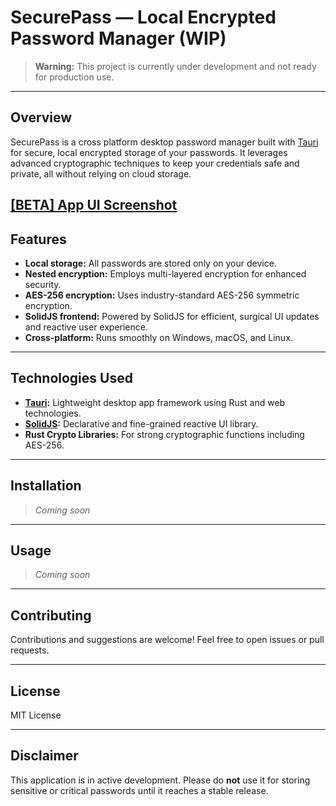 # SecurePass — Local Encrypted Password Manager (WIP)

> **Warning:** This project is currently under development and not ready for production use.

---

## Overview

SecurePass is a cross platform desktop password manager built with [Tauri](https://tauri.app/) for secure, local encrypted storage of your passwords. It leverages advanced cryptographic techniques to keep your credentials safe and private, all without relying on cloud storage.

[[BETA] App UI Screenshot](https://github.com/VeNoM09999/rust-password-encrypter/blob/74700bde7712ab03b5cd3bb35a8b07d46dc59e5b/UI.png)
---

## Features

- **Local storage:** All passwords are stored only on your device.
- **Nested encryption:** Employs multi-layered encryption for enhanced security.
- **AES-256 encryption:** Uses industry-standard AES-256 symmetric encryption.
- **SolidJS frontend:** Powered by SolidJS for efficient, surgical UI updates and reactive user experience.
- **Cross-platform:** Runs smoothly on Windows, macOS, and Linux.

---

## Technologies Used

- **[Tauri](https://tauri.app/):** Lightweight desktop app framework using Rust and web technologies.
- **[SolidJS](https://www.solidjs.com/):** Declarative and fine-grained reactive UI library.
- **Rust Crypto Libraries:** For strong cryptographic functions including AES-256.

---

## Installation

> _Coming soon_

---

## Usage

> _Coming soon_

---

## Contributing

Contributions and suggestions are welcome! Feel free to open issues or pull requests.

---

## License

MIT License

---

## Disclaimer

This application is in active development. Please do **not** use it for storing sensitive or critical passwords until it reaches a stable release.

